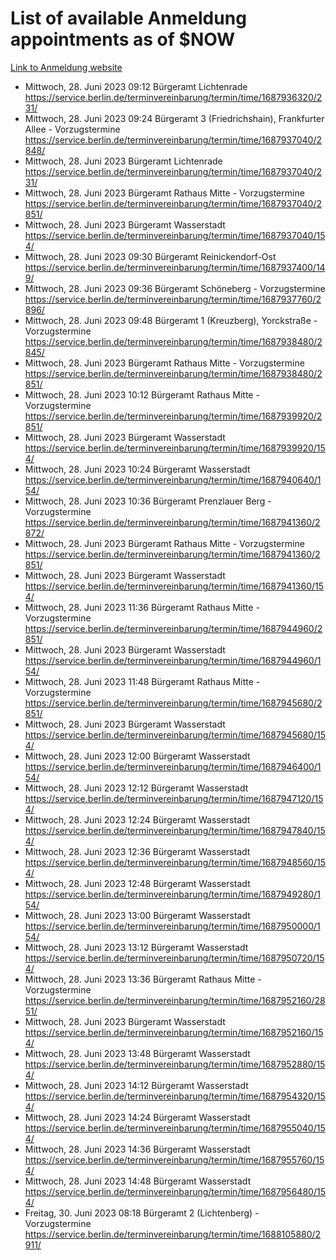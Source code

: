# List of available Anmeldung appointments as of $NOW
[Link to Anmeldung website](https://service.berlin.de/terminvereinbarung/termin/tag.php?termin=1&anliegen[]=120686&dienstleisterlist=122210,122217,327316,122219,327312,122227,327314,122231,327346,122243,327348,122254,122252,329742,122260,329745,122262,329748,122271,327278,122273,327274,122277,327276,330436,122280,327294,122282,327290,122284,327292,122291,327270,122285,327266,122286,327264,122296,327268,150230,329760,122297,327286,122294,327284,122312,329763,122314,329775,122304,327330,122311,327334,122309,327332,317869,122281,327352,122279,329772,122283,122276,327324,122274,327326,122267,329766,122246,327318,122251,327320,122257,327322,122208,327298,122226,327300&herkunft=http%3A%2F%2Fservice.berlin.de%2Fdienstleistung%2F120686%2F)
- Mittwoch, 28. Juni 2023 09:12 Bürgeramt Lichtenrade https://service.berlin.de/terminvereinbarung/termin/time/1687936320/231/
- Mittwoch, 28. Juni 2023 09:24 Bürgeramt 3 (Friedrichshain), Frankfurter Allee - Vorzugstermine https://service.berlin.de/terminvereinbarung/termin/time/1687937040/2848/
- Mittwoch, 28. Juni 2023  Bürgeramt Lichtenrade https://service.berlin.de/terminvereinbarung/termin/time/1687937040/231/
- Mittwoch, 28. Juni 2023  Bürgeramt Rathaus Mitte - Vorzugstermine https://service.berlin.de/terminvereinbarung/termin/time/1687937040/2851/
- Mittwoch, 28. Juni 2023  Bürgeramt Wasserstadt https://service.berlin.de/terminvereinbarung/termin/time/1687937040/154/
- Mittwoch, 28. Juni 2023 09:30 Bürgeramt Reinickendorf-Ost https://service.berlin.de/terminvereinbarung/termin/time/1687937400/149/
- Mittwoch, 28. Juni 2023 09:36 Bürgeramt Schöneberg - Vorzugstermine https://service.berlin.de/terminvereinbarung/termin/time/1687937760/2896/
- Mittwoch, 28. Juni 2023 09:48 Bürgeramt 1 (Kreuzberg), Yorckstraße - Vorzugstermine https://service.berlin.de/terminvereinbarung/termin/time/1687938480/2845/
- Mittwoch, 28. Juni 2023  Bürgeramt Rathaus Mitte - Vorzugstermine https://service.berlin.de/terminvereinbarung/termin/time/1687938480/2851/
- Mittwoch, 28. Juni 2023 10:12 Bürgeramt Rathaus Mitte - Vorzugstermine https://service.berlin.de/terminvereinbarung/termin/time/1687939920/2851/
- Mittwoch, 28. Juni 2023  Bürgeramt Wasserstadt https://service.berlin.de/terminvereinbarung/termin/time/1687939920/154/
- Mittwoch, 28. Juni 2023 10:24 Bürgeramt Wasserstadt https://service.berlin.de/terminvereinbarung/termin/time/1687940640/154/
- Mittwoch, 28. Juni 2023 10:36 Bürgeramt Prenzlauer Berg - Vorzugstermine https://service.berlin.de/terminvereinbarung/termin/time/1687941360/2872/
- Mittwoch, 28. Juni 2023  Bürgeramt Rathaus Mitte - Vorzugstermine https://service.berlin.de/terminvereinbarung/termin/time/1687941360/2851/
- Mittwoch, 28. Juni 2023  Bürgeramt Wasserstadt https://service.berlin.de/terminvereinbarung/termin/time/1687941360/154/
- Mittwoch, 28. Juni 2023 11:36 Bürgeramt Rathaus Mitte - Vorzugstermine https://service.berlin.de/terminvereinbarung/termin/time/1687944960/2851/
- Mittwoch, 28. Juni 2023  Bürgeramt Wasserstadt https://service.berlin.de/terminvereinbarung/termin/time/1687944960/154/
- Mittwoch, 28. Juni 2023 11:48 Bürgeramt Rathaus Mitte - Vorzugstermine https://service.berlin.de/terminvereinbarung/termin/time/1687945680/2851/
- Mittwoch, 28. Juni 2023  Bürgeramt Wasserstadt https://service.berlin.de/terminvereinbarung/termin/time/1687945680/154/
- Mittwoch, 28. Juni 2023 12:00 Bürgeramt Wasserstadt https://service.berlin.de/terminvereinbarung/termin/time/1687946400/154/
- Mittwoch, 28. Juni 2023 12:12 Bürgeramt Wasserstadt https://service.berlin.de/terminvereinbarung/termin/time/1687947120/154/
- Mittwoch, 28. Juni 2023 12:24 Bürgeramt Wasserstadt https://service.berlin.de/terminvereinbarung/termin/time/1687947840/154/
- Mittwoch, 28. Juni 2023 12:36 Bürgeramt Wasserstadt https://service.berlin.de/terminvereinbarung/termin/time/1687948560/154/
- Mittwoch, 28. Juni 2023 12:48 Bürgeramt Wasserstadt https://service.berlin.de/terminvereinbarung/termin/time/1687949280/154/
- Mittwoch, 28. Juni 2023 13:00 Bürgeramt Wasserstadt https://service.berlin.de/terminvereinbarung/termin/time/1687950000/154/
- Mittwoch, 28. Juni 2023 13:12 Bürgeramt Wasserstadt https://service.berlin.de/terminvereinbarung/termin/time/1687950720/154/
- Mittwoch, 28. Juni 2023 13:36 Bürgeramt Rathaus Mitte - Vorzugstermine https://service.berlin.de/terminvereinbarung/termin/time/1687952160/2851/
- Mittwoch, 28. Juni 2023  Bürgeramt Wasserstadt https://service.berlin.de/terminvereinbarung/termin/time/1687952160/154/
- Mittwoch, 28. Juni 2023 13:48 Bürgeramt Wasserstadt https://service.berlin.de/terminvereinbarung/termin/time/1687952880/154/
- Mittwoch, 28. Juni 2023 14:12 Bürgeramt Wasserstadt https://service.berlin.de/terminvereinbarung/termin/time/1687954320/154/
- Mittwoch, 28. Juni 2023 14:24 Bürgeramt Wasserstadt https://service.berlin.de/terminvereinbarung/termin/time/1687955040/154/
- Mittwoch, 28. Juni 2023 14:36 Bürgeramt Wasserstadt https://service.berlin.de/terminvereinbarung/termin/time/1687955760/154/
- Mittwoch, 28. Juni 2023 14:48 Bürgeramt Wasserstadt https://service.berlin.de/terminvereinbarung/termin/time/1687956480/154/
- Freitag, 30. Juni 2023 08:18 Bürgeramt 2 (Lichtenberg) - Vorzugstermine https://service.berlin.de/terminvereinbarung/termin/time/1688105880/2911/
